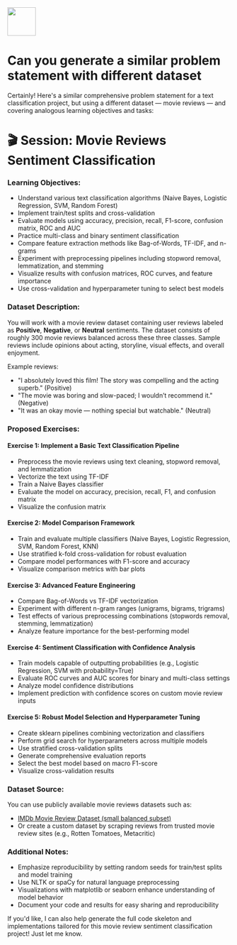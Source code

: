 <img src="https://r2cdn.perplexity.ai/pplx-full-logo-primary-dark%402x.png" style="height:64px;margin-right:32px"/>

# Can you generate a similar problem statement with different dataset

Certainly! Here's a similar comprehensive problem statement for a text classification project, but using a different dataset — movie reviews — and covering analogous learning objectives and tasks:

# 🎬 Session: Movie Reviews Sentiment Classification

### **Learning Objectives:**

- Understand various text classification algorithms (Naive Bayes, Logistic Regression, SVM, Random Forest)
- Implement train/test splits and cross-validation
- Evaluate models using accuracy, precision, recall, F1-score, confusion matrix, ROC and AUC
- Practice multi-class and binary sentiment classification
- Compare feature extraction methods like Bag-of-Words, TF-IDF, and n-grams
- Experiment with preprocessing pipelines including stopword removal, lemmatization, and stemming
- Visualize results with confusion matrices, ROC curves, and feature importance
- Use cross-validation and hyperparameter tuning to select best models


### **Dataset Description:**

You will work with a movie review dataset containing user reviews labeled as **Positive**, **Negative**, or **Neutral** sentiments. The dataset consists of roughly 300 movie reviews balanced across these three classes. Sample reviews include opinions about acting, storyline, visual effects, and overall enjoyment.

Example reviews:

- "I absolutely loved this film! The story was compelling and the acting superb." (Positive)
- "The movie was boring and slow-paced; I wouldn’t recommend it." (Negative)
- "It was an okay movie — nothing special but watchable." (Neutral)


### **Proposed Exercises:**

#### Exercise 1: **Implement a Basic Text Classification Pipeline**

- Preprocess the movie reviews using text cleaning, stopword removal, and lemmatization
- Vectorize the text using TF-IDF
- Train a Naive Bayes classifier
- Evaluate the model on accuracy, precision, recall, F1, and confusion matrix
- Visualize the confusion matrix


#### Exercise 2: **Model Comparison Framework**

- Train and evaluate multiple classifiers (Naive Bayes, Logistic Regression, SVM, Random Forest, KNN)
- Use stratified k-fold cross-validation for robust evaluation
- Compare model performances with F1-score and accuracy
- Visualize comparison metrics with bar plots


#### Exercise 3: **Advanced Feature Engineering**

- Compare Bag-of-Words vs TF-IDF vectorization
- Experiment with different n-gram ranges (unigrams, bigrams, trigrams)
- Test effects of various preprocessing combinations (stopwords removal, stemming, lemmatization)
- Analyze feature importance for the best-performing model


#### Exercise 4: **Sentiment Classification with Confidence Analysis**

- Train models capable of outputting probabilities (e.g., Logistic Regression, SVM with probability=True)
- Evaluate ROC curves and AUC scores for binary and multi-class settings
- Analyze model confidence distributions
- Implement prediction with confidence scores on custom movie review inputs


#### Exercise 5: **Robust Model Selection and Hyperparameter Tuning**

- Create sklearn pipelines combining vectorization and classifiers
- Perform grid search for hyperparameters across multiple models
- Use stratified cross-validation splits
- Generate comprehensive evaluation reports
- Select the best model based on macro F1-score
- Visualize cross-validation results


### **Dataset Source:**

You can use publicly available movie reviews datasets such as:

- [IMDb Movie Review Dataset (small balanced subset)](https://ai.stanford.edu/~amaas/data/sentiment/)
- Or create a custom dataset by scraping reviews from trusted movie review sites (e.g., Rotten Tomatoes, Metacritic)


### **Additional Notes:**

- Emphasize reproducibility by setting random seeds for train/test splits and model training
- Use NLTK or spaCy for natural language preprocessing
- Visualizations with matplotlib or seaborn enhance understanding of model behavior
- Document your code and results for easy sharing and reproducibility

If you'd like, I can also help generate the full code skeleton and implementations tailored for this movie review sentiment classification project! Just let me know.

